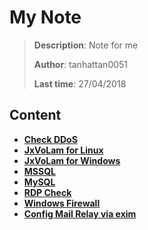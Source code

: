 # My Note

> **Description**: Note for me
>
> **Author**: tanhattan0051
>
> **Last time**: 27/04/2018
## Content

* **[Check DDoS](./Check-Ddos.md)**
* **[JxVoLam for Linux](./JxVoLam-Linux.md)**
* **[JxVoLam for Windows](./JxVoLam-Win.md)**
* **[MSSQL](./MSSQL.md)**
* **[MySQL](./MySQL.md)**
* **[RDP Check](./RDP-Check.md)**
* **[Windows Firewall](./Windows-Firewall.md)**
* **[Config Mail Relay via exim](./Mail-Relay-Config.md)**
